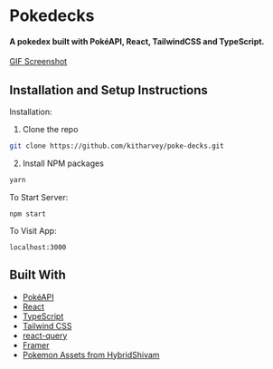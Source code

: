 # Pokedecks

#### A pokedex built with PokéAPI, React, TailwindCSS and TypeScript.

[GIF Screenshot](https://github.com/kitharvey/poke-decks/tree/main/src/Assets/screen.gif)


## Installation and Setup Instructions

Installation:

1. Clone the repo

```sh
git clone https://github.com/kitharvey/poke-decks.git

```
2. Install NPM packages

```sh
yarn
```


To Start Server:

`npm start`  



To Visit App:

`localhost:3000`  


## Built With

- [PokéAPI](https://pokeapi.co/)
- [React](https://reactjs.org/)
- [TypeScript](https://www.typescriptlang.org/)
- [Tailwind CSS](https://tailwindcss.com/)
- [react-query](https://react-query.tanstack.com/)
- [Framer](https://www.framer.com/api/motion/)
- [Pokemon Assets from HybridShivam](https://github.com/HybridShivam/Pokemon)
